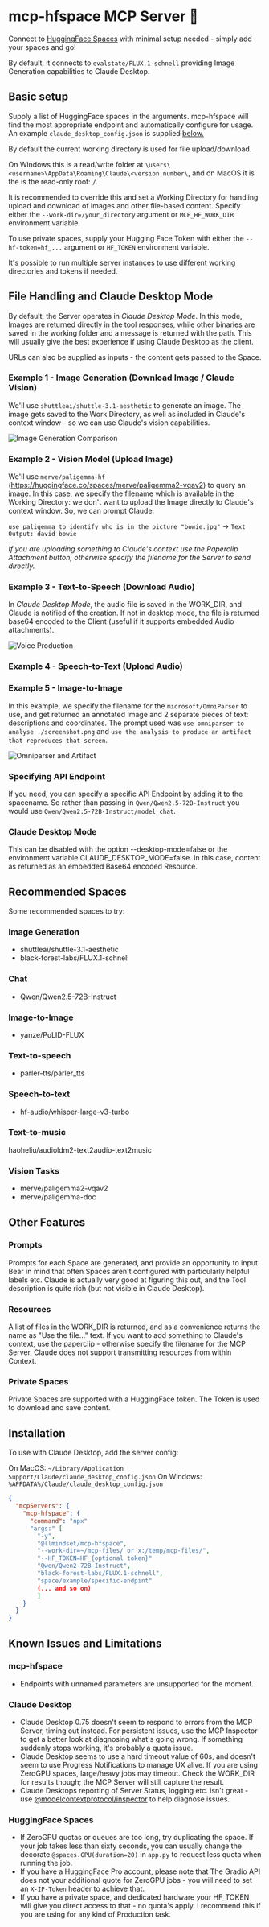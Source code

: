 # mcp-hfspace MCP Server 🤗

Connect to [HuggingFace Spaces](https://huggingface.co/spaces)  with minimal setup needed - simply add your spaces and go!

By default, it connects to `evalstate/FLUX.1-schnell` providing Image Generation capabilities to Claude Desktop.

## Basic setup

Supply a list of HuggingFace spaces in the arguments. mcp-hfspace will find the most appropriate endpoint and automatically configure for usage. An example `claude_desktop_config.json` is supplied [below.](#installation)

By default the current working directory is used for file upload/download.

On Windows this is a read/write folder at `\users\<username>\AppData\Roaming\Claude\<version.number\`, and on MacOS it is the is the read-only root: `/`.

It is recommended to override this and set  a Working Directory for handling upload and download of images and other file-based content. Specify either the `--work-dir=/your_directory` argument or `MCP_HF_WORK_DIR` environment variable.

To use private spaces, supply your Hugging Face Token with either the  `--hf-token=hf_...` argument or `HF_TOKEN` environment variable.

It's possible to run multiple server instances to use different working directories and tokens if needed.

## File Handling and Claude Desktop Mode

By default, the Server operates in _Claude Desktop Mode_. In this mode, Images are returned directly in the tool responses, while other binaries are saved in the working folder and a message is returned with the path. This will usually give the best experience if using Claude Desktop as the client.

URLs can also be supplied as inputs - the content gets passed to the Space.

### Example 1 - Image Generation (Download Image / Claude Vision)

We'll use `shuttleai/shuttle-3.1-aesthetic` to generate an image. The image gets saved to the Work Directory, as well as included in Claude's context window - so we can use  Claude's vision capabilities.

![Image Generation Comparison](./2024-12-05-flux-shuttle.png)

### Example 2 - Vision Model (Upload Image)

We'll use `merve/paligemma-hf` (https://huggingface.co/spaces/merve/paligemma2-vqav2) to query an image. In this case, we specify the filename which is available in the Working Directory: we  don't want to upload the Image directly to Claude's context window. So, we can prompt Claude:

`use paligemma to identify who is in the picture "bowie.jpg"` -> `Text Output: david bowie`



_If you are uploading something to Claude's context use the Paperclip Attachment button, otherwise specify the filename for the Server to send directly._

### Example 3 - Text-to-Speech (Download Audio)

In _Claude Desktop Mode_, the audio file is saved in the WORK_DIR, and Claude is notified of the creation. If not in desktop mode, the file is returned base64 encoded to the Client (useful if it supports embedded Audio attachments).

![Voice Production](./2024-12-08-mcp-parler.png)

### Example 4 - Speech-to-Text (Upload Audio)

### Example 5 - Image-to-Image

In this example, we specify the filename for the `microsoft/OmniParser` to use, and get returned an annotated Image and 2 separate pieces of text: descriptions and coordinates. The prompt used was `use omniparser to analyse ./screenshot.png` and `use the analysis to produce an artifact that reproduces that screen`.

![Omniparser and Artifact](./2024-12-08-mcp-omni-artifact.png)

### Specifying API Endpoint

If you need, you can specify a specific API Endpoint by adding it to the spacename. So rather than passing in `Qwen/Qwen2.5-72B-Instruct` you would use `Qwen/Qwen2.5-72B-Instruct/model_chat`.

### Claude Desktop Mode

This can be disabled with the option --desktop-mode=false or the environment variable CLAUDE_DESKTOP_MODE=false. In this case, content as returned as an embedded Base64 encoded Resource.

## Recommended Spaces

Some recommended spaces to try:

### Image Generation

- shuttleai/shuttle-3.1-aesthetic
- black-forest-labs/FLUX.1-schnell

### Chat

- Qwen/Qwen2.5-72B-Instruct

### Image-to-Image

- yanze/PuLID-FLUX

### Text-to-speech

- parler-tts/parler_tts

### Speech-to-text

- hf-audio/whisper-large-v3-turbo

### Text-to-music

haoheliu/audioldm2-text2audio-text2music

### Vision Tasks

- merve/paligemma2-vqav2
- merve/paligemma-doc

## Other Features

### Prompts

Prompts for each Space are generated, and provide an opportunity to input. Bear in mind that often Spaces aren't configured with particularly helpful labels etc. Claude is actually very good at figuring this out, and the Tool description is quite rich (but not visible in Claude Desktop).

### Resources

A list of files in the WORK_DIR is returned, and as a convenience returns the name as "Use the file..." text. If you want to add something to Claude's context, use the paperclip - otherwise specify the filename for the MCP Server. Claude does not support transmitting resources from within Context.

### Private Spaces

Private Spaces are supported with a HuggingFace token. The Token is used to download and save content.

## Installation

To use with Claude Desktop, add the server config:

On MacOS: `~/Library/Application Support/Claude/claude_desktop_config.json`
On Windows: `%APPDATA%/Claude/claude_desktop_config.json`

```json
{
  "mcpServers": {
    "mcp-hfspace": {
      "command": "npx"
      "args:" [
        "-y",
        "@llmindset/mcp-hfspace",
        "--work-dir=~/mcp-files/ or x:/temp/mcp-files/",
        "--HF_TOKEN=HF_{optional token}"
        "Qwen/Qwen2-72B-Instruct",
        "black-forest-labs/FLUX.1-schnell",
        "space/example/specific-endpint"
        (... and so on)
        ]
    }
  }
}
```

## Known Issues and Limitations

### mcp-hfspace

- Endpoints with unnamed parameters are unsupported for the moment.

### Claude Desktop

- Claude Desktop 0.75 doesn't seem to respond to errors from the MCP Server, timing out instead. For persistent issues, use the MCP Inspector to get a better look at diagnosing what's going wrong. If something suddenly stops working, it's probably a quota issue.
- Claude Desktop seems to use a hard timeout value of 60s, and doesn't seem to use Progress Notifications to manage UX alive. If you are using ZeroGPU spaces, large/heavy jobs may timeout. Check the WORK_DIR for results though; the MCP Server will still capture the result.
- Claude Desktops reporting of Server Status, logging etc. isn't great - use [@modelcontextprotocol/inspector](https://github.com/modelcontextprotocol/inspector) to help diagnose issues.

### HuggingFace Spaces

- If ZeroGPU quotas or queues are too long, try duplicating the space. If your job takes less than sixty seconds, you can usually change the decorate `@spaces.GPU(duration=20)` in `app.py` to request less quota when running the job.
- If you have a HuggingFace Pro account, please note that The Gradio API does not your additional quote for ZeroGPU jobs - you will need to set an `X-IP-Token` header to achieve that.
- If you have a private space, and dedicated hardware your HF_TOKEN will give you direct access to that - no quota's apply. I recommend this if you are using for any kind of Production task.
